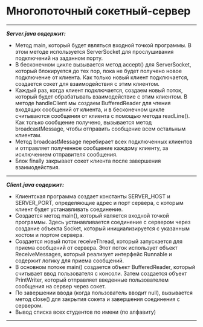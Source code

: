 <h1>Многопоточный сокетный-сервер</h1>

---
***Server.java содержит:***

- Метод main, который будет являться входной точкой программы. В этом методе используется ServerSocket для прослушивания подключений на заданном порту.
- В бесконечном цикле вызывается метод accept() для ServerSocket, который блокируется до тех пор, пока не будет получено новое подключение от клиента. Как только новый клиент подключается, создается сокет для взаимодействия с этим клиентом.
- Каждый раз, когда клиент подключается, создаем новый поток, который будет обрабатывать взаимодействие с этим клиентом. В методе handleClient мы создаем BufferedReader для чтения входящих сообщений от клиента, и в бесконечном цикле считываются сообщения от клиента   с помощью метода readLine(). Как только сообщение получено, вызывается метод broadcastMessage, чтобы отправить сообщение всем остальным клиентам.
- Метод broadcastMessage перебирает всех подключенных клиентов и отправляет полученное сообщение каждому клиенту, за исключением отправителя сообщения.
- Блок finally закрывает сокет клиента после завершения взаимодействия.
---


***Client.java содержит:***

- Клиентская программа создает константы SERVER_HOST и SERVER_PORT, определяющие адрес и порт сервера, с которым клиент будет устанавливать соединение.
- Создается метод main(), который является входной точкой программы. Здесь устанавливается соединение с сервером через создание объекта Socket, который инициализируется с указанным хостом и портом сервера.
- Создается новый поток receiveThread, который запускается для приема сообщений от сервера. Этот поток использует объект ReceiveMessages, который реализует интерфейс Runnable и содержит логику для приема сообщений.
- В основном потоке main() создается объект BufferedReader, который считывает ввод пользователя с консоли. Затем создается объект PrintWriter, который отправляет введенные пользователем сообщения на сервер через сокет.
- По завершении ввода (когда пользователь вводит null), вызывается метод close() для закрытия сокета и завершения соединения с сервером.
- Вывод списка всех студентов по имени (по алфавиту)
---
